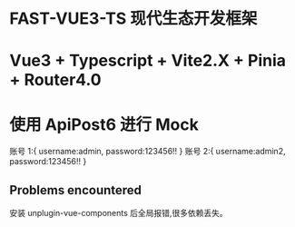 # FAST-VUE3-TS 现代生态开发框架

# Vue3 + Typescript + Vite2.X + Pinia + Router4.0

# 使用 ApiPost6 进行 Mock

账号 1:{
username:admin,
password:123456!!
}
账号 2:{
username:admin2,
password:123456!!
}

## Problems encountered

安装 unplugin-vue-components 后全局报错,很多依赖丢失。
